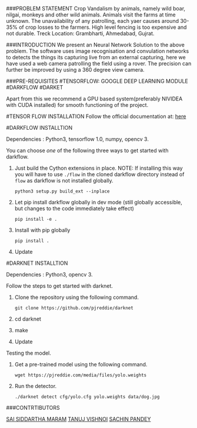 ###PROBLEM STATEMENT
	Crop Vandalism by animals, namely wild boar, nilgai, monkeys and other wild animals.
	Animals visit the farms at time unknown. The unavailability of any patrolling, each  yaer causes around 30-35% of crop losses to the farmers.
	High level fencing is too expensive and not durable.
	Treck Location: Grambharti, Ahmedabad, Gujrat.

###INTRODUCTION
	We present an Neural Network Solution to the above problem. The software uses image recognisation and convulation networks to detects the things its capturing live from an external capturing, here we have used a web camera patrolling the field using a rover. The precision can further be improved by using a 360 degree view camera.

###PRE-REQUISITES
#TENSORFLOW: GOOGLE DEEP LEARNING MODULE
#DARKFLOW
#DARKET


Apart from this we recommend a GPU based system(preferably NIVIDEA with CUDA installed) for smooth functioning of the project.

#TENSOR FLOW INSTALLATION
Follow the official documentation at: [here](https://www.tensorflow.org/install/)

#DARKFLOW INSTALLTION

Dependencies : Python3, tensorflow 1.0, numpy, opencv 3.

You can choose _one_ of the following three ways to get started with darkflow.

1. Just build the Cython extensions in place. NOTE: If installing this way you will have to use `./flow` in the cloned darkflow directory instead of `flow` as darkflow is not installed globally.
    ```
    python3 setup.py build_ext --inplace
    ```

2. Let pip install darkflow globally in dev mode (still globally accessible, but changes to the code immediately take effect)
    ```
    pip install -e .
    ```

3. Install with pip globally
    ```
    pip install .
    ```

4. Update

#DARKNET INSTALLTION

Dependencies : Python3, opencv 3.

Follow the steps to get started with darknet.

1. Clone the repository using the following command.
	```
	git clone https://github.com/pjreddie/darknet
	```

2. cd darknet

3. make

4. Update

Testing the model.

1. Get a pre-trained model using the following command.
	```
	wget https://pjreddie.com/media/files/yolo.weights
	```

2. Run the detector.
	```
	./darknet detect cfg/yolo.cfg yolo.weights data/dog.jpg
	```
	

###CONTRTIBUTORS

[SAI SIDDARTHA MARAM](https://github.com/siddu1998)		[TANUJ VISHNOI](https://github.com/vishnoitanuj)		[SACHIN PANDEY](https://github.com/sachin328)